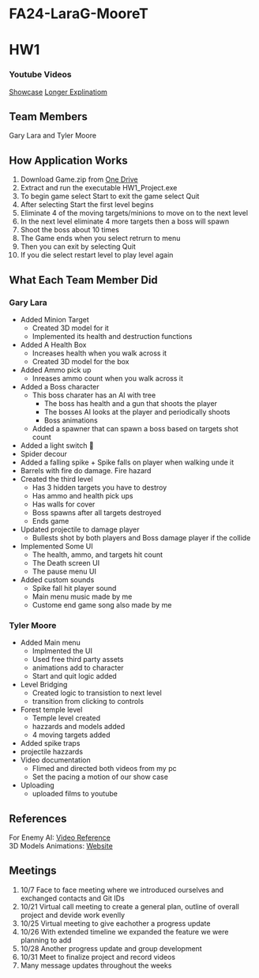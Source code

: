 # FA24-LaraG-MooreT
# HW1 
### Youtube Videos
[Showcase](https://youtu.be/E7RbcvUwXnI)
[Longer Explinatiom](https://www.youtube.com/watch?v=dqI3hy602pQ&feature=youtu.be)
## Team Members
Gary Lara and Tyler Moore 
## How Application Works
1. Download Game.zip from [One Drive](https://colostate-my.sharepoint.com/:u:/g/personal/garyl12_colostate_edu/EZnBEpeENgRGlKEGZPlbYQgBQFBd0BSN-rZjlVaOinndzQ?e=gPAABJ)
2. Extract and run the executable HW1_Project.exe
3. To begin game select Start to exit the game select Quit
4. After selecting Start the first level begins
5. Eliminate 4 of the moving targets/minions to move on to the next level
6. In the next level eliminate 4 more targets then a boss will spawn
7. Shoot the boss about 10 times
8. The Game ends when you select retrurn to menu
9. Then you can exit by selecting Quit
10. If you die select restart level to play level again

## What Each Team Member Did
### Gary Lara
* Added Minion Target
  + Created 3D model for it
  + Implemented its health and destruction functions
* Added A Health Box
  + Increases health when you walk across it
  + Created 3D model for the box
* Added Ammo pick up
  + Inreases ammo count when you walk across it
*  Added a Boss character
    + This boss charater has an AI with tree
      +  The boss has health and a gun that shoots the player
      +  The bosses AI looks at the player and periodically shoots
      +  Boss animations
    + Added a spawner that can spawn a boss based on targets shot count
* Added a light switch 🥳
* Spider decour
* Added a falling spike
      + Spike falls on player when walking unde it
* Barrels with fire do damage. Fire hazard
* Created the third level
    + Has 3 hidden targets you have to destroy
    + Has ammo and health pick ups
    + Has walls for cover
    + Boss spawns after all targets destroyed
    + Ends game
* Updated projectile to damage player
    + Bullests shot by both players and Boss damage player if the collide
* Implemented Some UI
    + The health, ammo, and targets hit count
    + The Death screen UI
    + The pause menu UI
* Added custom sounds
    + Spike fall hit player sound
    + Main menu music made by me
    + Custome end game song also made by me
### Tyler Moore
* Added Main menu
  + Implmented the UI
  + Used free third party assets
  + animations add to character
  + Start and quit logic added
* Level Bridging
  + Created logic to transistion to next level
  + transition from clicking to controls
* Forest temple level
  + Temple level created
  + hazzards and models added
  + 4 moving targets added
* Added spike traps
* projectile hazzards
* Video documentation
  + Flimed and directed both videos from my pc
  + Set the pacing a motion of our show case
* Uploading
  + uploaded films to youtube 
## References
For Enemy AI: [Video Reference](https://www.youtube.com/watch?v=DQqhJCoC4bQ&t=610s&ab_channel=RyanLale)  
3D Models Animations: [Website](https://www.mixamo.com/#/?limit=48&page=1&query=idle&type=Motion%2CMotionPack)

## Meetings
1. 10/7 Face to face meeting where we introduced ourselves and exchanged contacts and Git IDs
2. 10/21 Virtual call meeting to create a general plan, outline of overall project and devide work evenlly
3. 10/25 Virtual meeting to give eachother a progress update
4. 10/26 With extended timeline we expanded the feature we were planning to add
5. 10/28 Another progress update and group development
6. 10/31 Meet to finalize project and record videos
7. Many message updates throughout the weeks

